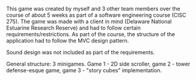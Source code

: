 This game was created by myself and 3 other team members over the course of about 5 weeks as part of a software engineering course (CISC 275). The game was made
with a client in mind (Delaware National Estuarine Research Reserve) and had to follow certain requirements/restrictions. As part of the course, the structure
of the application had to follow the MVC design pattern.

Sound design was not included as part of the requirements.

General structure: 3 minigames. Game 1 - 2D side scroller, game 2 - tower defense-esque game, game 3 - "story cubes" implementation.

 
